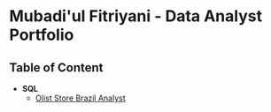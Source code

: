 # Mubadi'ul Fitriyani - Data Analyst Portfolio

## Table of Content
- **SQL**
    - [Olist Store Brazil Analyst](#Olist-Store-Brazil-Analyst)
